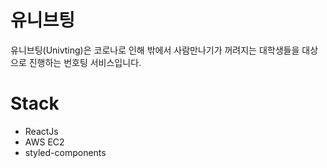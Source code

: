 # 유니브팅

 유니브팅(Univting)은 코로나로 인해 밖에서 사람만나기가 꺼려지는 대학생들을 대상으로 진행하는 번호팅 서비스입니다.

# Stack

 - ReactJs
 - AWS EC2
 - styled-components
